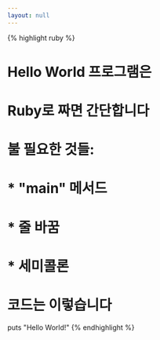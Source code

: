 ```yaml
---
layout: null
---
```


{% highlight ruby %}
# Hello World 프로그램은
# Ruby로 짜면 간단합니다
# 불 필요한 것들:
#
# * "main" 메서드
# * 줄 바꿈
# * 세미콜론
#
# 코드는 이렇습니다

puts "Hello World!"
{% endhighlight %}
